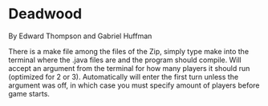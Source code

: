 # Deadwood
By Edward Thompson and Gabriel Huffman

There is a make file among the files of the Zip, simply type make into the terminal where the .java files are and the program should compile. Will accept an argument from the terminal for how many players it should run (optimized for 2 or 3). Automatically will enter the first turn unless the argument was off, in which case you must specify amount of players before game starts.
